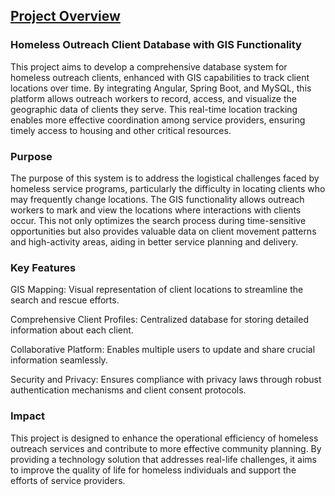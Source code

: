 
<h2><u>Project Overview</u></h2>

<h3>Homeless Outreach Client Database with GIS Functionality</h3>

This project aims to develop a comprehensive database system for homeless outreach clients, enhanced with GIS capabilities to track client locations over time. By integrating Angular, Spring Boot, and MySQL, this platform allows outreach workers to record, access, and visualize the geographic data of clients they serve. This real-time location tracking enables more effective coordination among service providers, ensuring timely access to housing and other critical resources.

<h3>Purpose</h3>

The purpose of this system is to address the logistical challenges faced by homeless service programs, particularly the difficulty in locating clients who may frequently change locations. The GIS functionality allows outreach workers to mark and view the locations where interactions with clients occur. This not only optimizes the search process during time-sensitive opportunities but also provides valuable data on client movement patterns and high-activity areas, aiding in better service planning and delivery.

<h3>Key Features</h3>

GIS Mapping: Visual representation of client locations to streamline the search and rescue efforts.

Comprehensive Client Profiles: Centralized database for storing detailed information about each client.

Collaborative Platform: Enables multiple users to update and share crucial information seamlessly.

Security and Privacy: Ensures compliance with privacy laws through robust authentication mechanisms and client consent protocols.

<h3>Impact</h3>
This project is designed to enhance the operational efficiency of homeless outreach services and contribute to more effective community planning. By providing a technology solution that addresses real-life challenges, it aims to improve the quality of life for homeless individuals and support the efforts of service providers.
